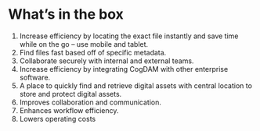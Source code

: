 # What’s in the box

1. Increase efficiency by locating the exact file instantly and save time while on the go – use mobile and tablet.
2. Find files fast based off of specific metadata.
3. Collaborate securely with internal and external teams.
4. Increase efficiency by integrating CogDAM with other enterprise software.
5. A place to quickly find and retrieve digital assets with central location to store and protect digital assets.
6. Improves collaboration and communication.
7. Enhances workflow efficiency.
8. Lowers operating costs


